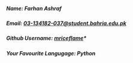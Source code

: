##### Name: Farhan Ashraf

##### Email: 03-134182-037@student.bahria.edu.pk

##### Github Username: [mriceflame](https://github.com/mriceflame)*

##### Your Favourite Langugage: Python

